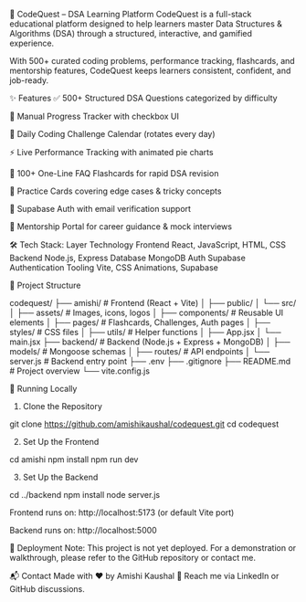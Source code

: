 🧠 CodeQuest – DSA Learning Platform
CodeQuest is a full-stack educational platform designed to help learners master Data Structures & Algorithms (DSA) through a structured, interactive, and gamified experience.

With 500+ curated coding problems, performance tracking, flashcards, and mentorship features, CodeQuest keeps learners consistent, confident, and job-ready.

✨ Features
✅ 500+ Structured DSA Questions categorized by difficulty

📌 Manual Progress Tracker with checkbox UI

📅 Daily Coding Challenge Calendar (rotates every day)

⚡ Live Performance Tracking with animated pie charts

🧠 100+ One-Line FAQ Flashcards for rapid DSA revision

🧾 Practice Cards covering edge cases & tricky concepts

🔐 Supabase Auth with email verification support

👥 Mentorship Portal for career guidance & mock interviews

🛠️ Tech Stack: 
Layer	Technology
Frontend	React, JavaScript, HTML, CSS
Backend	Node.js, Express
Database	MongoDB
Auth	Supabase Authentication
Tooling	Vite, CSS Animations, Supabase


📁 Project Structure

codequest/
├── amishi/                   # Frontend (React + Vite)
│   ├── public/
│   └── src/
│       ├── assets/           # Images, icons, logos
│       ├── components/       # Reusable UI elements
│       ├── pages/            # Flashcards, Challenges, Auth pages
│       ├── styles/           # CSS files
│       ├── utils/            # Helper functions
│       ├── App.jsx
│       └── main.jsx
├── backend/                  # Backend (Node.js + Express + MongoDB)
│   ├── models/               # Mongoose schemas
│   ├── routes/               # API endpoints
│   └── server.js             # Backend entry point
├── .env
├── .gitignore
├── README.md                 # Project overview
└── vite.config.js



🚀 Running Locally
1. Clone the Repository

git clone https://github.com/amishikaushal/codequest.git
cd codequest

2. Set Up the Frontend

cd amishi
npm install
npm run dev

3. Set Up the Backend

cd ../backend
npm install
node server.js

Frontend runs on: http://localhost:5173 (or default Vite port)

Backend runs on: http://localhost:5000


🚧 Deployment
Note: This project is not yet deployed.
For a demonstration or walkthrough, please refer to the GitHub repository or contact me.

📬 Contact
Made with ❤️ by Amishi Kaushal
📧 Reach me via LinkedIn or GitHub discussions.